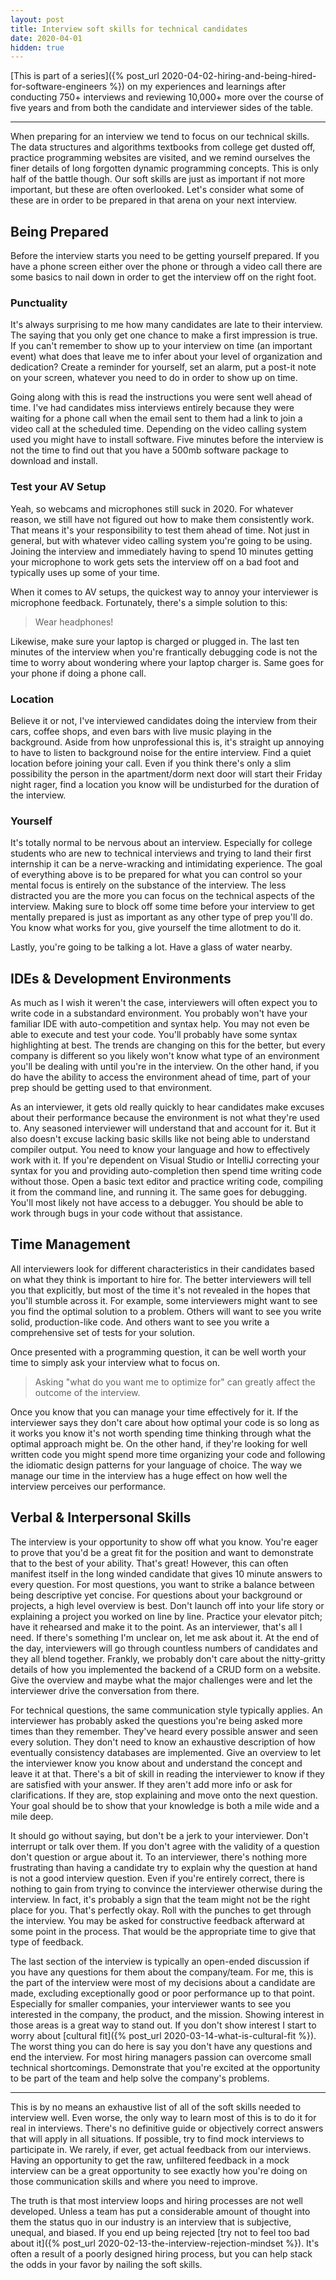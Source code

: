 ```yaml
---
layout: post
title: Interview soft skills for technical candidates
date: 2020-04-01
hidden: true
---
```


[This is part of a series]({% post_url 2020-04-02-hiring-and-being-hired-for-software-engineers %}) on my experiences and learnings after conducting 750+ interviews and reviewing 10,000+ more over the course of five years and from both the candidate and interviewer sides of the table.

---

When preparing for an interview we tend to focus on our technical skills. The data structures and algorithms textbooks from college get dusted off, practice programming websites are visited, and we remind ourselves the finer details of long forgotten dynamic programming concepts. This is only half of the battle though. Our soft skills are just as important if not more important, but these are often overlooked. Let's consider what some of these are in order to be prepared in that arena on your next interview.

## Being Prepared

Before the interview starts you need to be getting yourself prepared. If you have a phone screen either over the phone or through a video call there are some basics to nail down in order to get the interview off on the right foot.

### Punctuality

It's always surprising to me how many candidates are late to their interview. The saying that you only get one chance to make a first impression is true. If you can't remember to show up to your interview on time (an important event) what does that leave me to infer about your level of organization and dedication? Create a reminder for yourself, set an alarm, put a post-it note on your screen, whatever you need to do in order to show up on time.

Going along with this is read the instructions you were sent well ahead of time. I've had candidates miss interviews entirely because they were waiting for a phone call when the email sent to them had a link to join a video call at the scheduled time. Depending on the video calling system used you might have to install software. Five minutes before the interview is not the time to find out that you have a 500mb software package to download and install.

### Test your AV Setup

Yeah, so webcams and microphones still suck in 2020. For whatever reason, we still have not figured out how to make them consistently work. That means it's your responsibility to test them ahead of time. Not just in general, but with whatever video calling system you're going to be using. Joining the interview and immediately having to spend 10 minutes getting your microphone to work gets sets the interview off on a bad foot and typically uses up some of your time.

When it comes to AV setups, the quickest way to annoy your interviewer is microphone feedback. Fortunately, there's a simple solution to this:

> Wear headphones!

Likewise, make sure your laptop is charged or plugged in. The last ten minutes of the interview when you're frantically debugging code is not the time to worry about wondering where your laptop charger is. Same goes for your phone if doing a phone call.

### Location

Believe it or not, I've interviewed candidates doing the interview from their cars, coffee shops, and even bars with live music playing in the background. Aside from how unprofessional this is, it's straight up annoying to have to listen to background noise for the entire interview. Find a quiet location before joining your call. Even if you think there's only a slim possibility the person in the apartment/dorm next door will start their Friday night rager, find a location you know will be undisturbed for the duration of the interview.

### Yourself

It's totally normal to be nervous about an interview. Especially for college students who are new to technical interviews and trying to land their first internship it can be a nerve-wracking and intimidating experience. The goal of everything above is to be prepared for what you can control so your mental focus is entirely on the substance of the interview. The less distracted you are the more you can focus on the technical aspects of the interview. Making sure to block off some time before your interview to get mentally prepared is just as important as any other type of prep you'll do. You know what works for you, give yourself the time allotment to do it.

Lastly, you're going to be talking a lot. Have a glass of water nearby.

## IDEs & Development Environments

As much as I wish it weren't the case, interviewers will often expect you to write code in a substandard environment. You probably won't have your familiar IDE with auto-competition and syntax help. You may not even be able to execute and test your code. You'll probably have some syntax highlighting at best. The trends are changing on this for the better, but every company is different so you likely won't know what type of an environment you'll be dealing with until you're in the interview. On the other hand, if you do have the ability to access the environment ahead of time, part of your prep should be getting used to that environment.

As an interviewer, it gets old really quickly to hear candidates make excuses about their performance because the environment is not what they're used to. Any seasoned interviewer will understand that and account for it. But it also doesn't excuse lacking basic skills like not being able to understand compiler output. You need to know your language and how to effectively work with it. If you're dependent on Visual Studio or IntelliJ correcting your syntax for you and providing auto-completion then spend time writing code without those. Open a basic text editor and practice writing code, compiling it from the command line, and running it. The same goes for debugging. You'll most likely not have access to a debugger. You should be able to work through bugs in your code without that assistance.

## Time Management

All interviewers look for different characteristics in their candidates based on what they think is important to hire for. The better interviewers will tell you that explicitly, but most of the time it's not revealed in the hopes that you'll stumble across it. For example, some interviewers might want to see you find the optimal solution to a problem. Others will want to see you write solid, production-like code. And others want to see you write a comprehensive set of tests for your solution.

Once presented with a programming question, it can be well worth your time to simply ask your interview what to focus on.

> Asking "what do you want me to optimize for" can greatly affect the outcome of the interview.

Once you know that you can manage your time effectively for it. If the interviewer says they don't care about how optimal your code is so long as it works you know it's not worth spending time thinking through what the optimal approach might be. On the other hand, if they're looking for well written code you might spend more time organizing your code and following the idiomatic design patterns for your language of choice. The way we manage our time in the interview has a huge effect on how well the interview perceives our performance.

## Verbal & Interpersonal Skills

The interview is your opportunity to show off what you know. You're eager to prove that you'd be a great fit for the position and want to demonstrate that to the best of your ability. That's great! However, this can often manifest itself in the long winded candidate that gives 10 minute answers to every question. For most questions, you want to strike a balance between being descriptive yet concise. For questions about your background or projects, a high level overview is best. Don't launch off into your life story or explaining a project you worked on line by line. Practice your elevator pitch; have it rehearsed and make it to the point. As an interviewer, that's all I need. If there's something I'm unclear on, let me ask about it. At the end of the day, interviewers will go through countless numbers of candidates and they all blend together. Frankly, we probably don't care about the nitty-gritty details of how you implemented the backend of a CRUD form on a website. Give the overview and maybe what the major challenges were and let the interviewer drive the conversation from there.

For technical questions, the same communication style typically applies. An interviewer has probably asked the questions you're being asked more times than they remember. They've heard every possible answer and seen every solution. They don't need to know an exhaustive description of how eventually consistency databases are implemented. Give an overview to let the interviewer know you know about and understand the concept and leave it at that. There's a bit of skill in reading the interviewer to know if they are satisfied with your answer. If they aren't add more info or ask for clarifications. If they are, stop explaining and move onto the next question. Your goal should be to show that your knowledge is both a mile wide and a mile deep.

It should go without saying, but don't be a jerk to your interviewer. Don't interrupt or talk over them. If you don't agree with the validity of a question don't question or argue about it. To an interviewer, there's nothing more frustrating than having a candidate try to explain why the question at hand is not a good interview question. Even if you're entirely correct, there is nothing to gain from trying to convince the interviewer otherwise during the interview. In fact, it's probably a sign that the team might not be the right place for you. That's perfectly okay. Roll with the punches to get through the interview. You may be asked for constructive feedback afterward at some point in the process. That would be the appropriate time to give that type of feedback.

The last section of the interview is typically an open-ended discussion if you have any questions for them about the company/team. For me, this is the part of the interview were most of my decisions about a candidate are made, excluding exceptionally good or poor performance up to that point. Especially for smaller companies, your interviewer wants to see you interested in the company, the product, and the mission. Showing interest in those areas is a great way to stand out. If you don't show interest I start to worry about [cultural fit]({% post_url 2020-03-14-what-is-cultural-fit %}). The worst thing you can do here is say you don't have any questions and end the interview. For most hiring managers passion can overcome small technical shortcomings. Demonstrate that you're excited at the opportunity to be part of the team and help solve the company's problems.

---

This is by no means an exhaustive list of all of the soft skills needed to interview well. Even worse, the only way to learn most of this is to do it for real in interviews. There's no definitive guide or objectively correct answers that will apply in all situations. If possible, try to find mock interviews to participate in. We rarely, if ever, get actual feedback from our interviews. Having an opportunity to get the raw, unfiltered feedback in a mock interview can be a great opportunity to see exactly how you're doing on those communication skills and where you need to improve.

The truth is that most interview loops and hiring processes are not well developed. Unless a team has put a considerable amount of thought into them the status quo in our industry is an interview that is subjective, unequal, and biased. If you end up being rejected [try not to feel too bad about it]({% post_url 2020-02-13-the-interview-rejection-mindset %}). It's often a result of a poorly designed hiring process, but you can help stack the odds in your favor by nailing the soft skills.